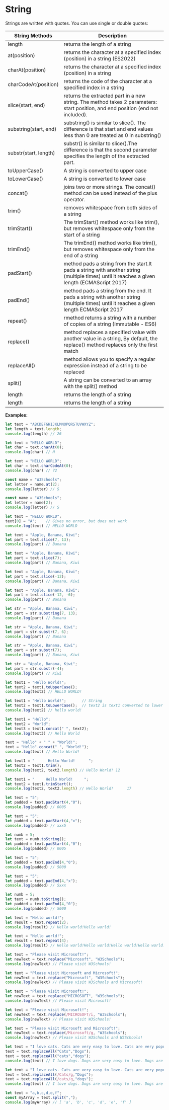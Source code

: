 <h1>String</h1>

Strings are written with quotes. You can use single or double quotes:

| String Methods        | Description                                                                                                                                 |
| --------------------- | ------------------------------------------------------------------------------------------------------------------------------------------- |
| length                | returns the length of a string                                                                                                              |
| at(position)          | returns the character at a specified index (position) in a string (ES2022)                                                                  |
| charAt(position)      | returns the character at a specified index (position) in a string                                                                           |
| charCodeAt(position)  | returns the code of the character at a specified index in a string                                                                          |
| slice(start, end)     | returns the extracted part in a new string. The method takes 2 parameters: start position, and end position (end not included).             |
| substring(start, end) | substring() is similar to slice(). The difference is that start and end values less than 0 are treated as 0 in substring()                  |
| substr(start, length) | substr() is similar to slice().The difference is that the second parameter specifies the length of the extracted part.                      |
| toUpperCase()         | A string is converted to upper case                                                                                                         |
| toLowerCase()         | A string is converted to lower case                                                                                                         |
| concat()              | joins two or more strings. The concat() method can be used instead of the plus operator.                                                    |
| trim()                | removes whitespace from both sides of a string                                                                                              |
| trimStart()           | The trimStart() method works like trim(), but removes whitespace only from the start of a string                                            |
| trimEnd()             | The trimEnd() method works like trim(), but removes whitespace only from the end of a string                                                |
| padStart()            | method pads a string from the start.It pads a string with another string (multiple times) until it reaches a given length (ECMAScript 2017) |
| padEnd()              | method pads a string from the end. It pads a string with another string (multiple times) until it reaches a given length ECMAScript 2017    |
| repeat()              | rmethod returns a string with a number of copies of a string (Immutable - ES6)                                                              |
| replace()             | method replaces a specified value with another value in a string, By default, the replace() method replaces only the first match            |
| replaceAll()          | method allows you to specify a regular expression instead of a string to be replaced                                                        |
| split()               | A string can be converted to an array with the split() method                                                                               |
| length                | returns the length of a string                                                                                                              |
| length                | returns the length of a string                                                                                                              |

**Examples:**

```javascript
let text = "ABCDEFGHIJKLMNOPQRSTUVWXYZ";
let length = text.length;
console.log(length) // 26

let text = "HELLO WORLD";
let char = text.charAt(0);
console.log(char) // H

let text = "HELLO WORLD";
let char = text.charCodeAt(0);
console.log(char) // 72

const name = "W3Schools";
let letter = name.at(2);
console.log(letter) // S

const name = "W3Schools";
let letter = name[2];
console.log(letter) // S

let text = "HELLO WORLD";
text[0] = "A";    // Gives no error, but does not work
console.log(text) // HELLO WORLD

let text = "Apple, Banana, Kiwi";
let part = text.slice(7, 13);
console.log(part) // Banana

let text = "Apple, Banana, Kiwi";
let part = text.slice(7);
console.log(part) // Banana, Kiwi

let text = "Apple, Banana, Kiwi";
let part = text.slice(-12);
console.log(part) // Banana, Kiwi

let text = "Apple, Banana, Kiwi";
let part = text.slice(-12, -6);
console.log(part) // Banana

let str = "Apple, Banana, Kiwi";
let part = str.substring(7, 13);
console.log(part) // Banana

let str = "Apple, Banana, Kiwi";
let part = str.substr(7, 6);
console.log(part) // Banana

let str = "Apple, Banana, Kiwi";
let part = str.substr(7);
console.log(part) // Banana, Kiwi

let str = "Apple, Banana, Kiwi";
let part = str.substr(-4);
console.log(part) // Kiwi

let text1 = "Hello World!";
let text2 = text1.toUpperCase();
console.log(text2) // HELLO WORLD!

let text1 = "Hello World!";       // String
let text2 = text1.toLowerCase();  // text2 is text1 converted to lower
console.log(text2) // hello world!

let text1 = "Hello";
let text2 = "World";
let text3 = text1.concat(" ", text2);
console.log(text3) // Hello World

text = "Hello" + " " + "World!";
text = "Hello".concat(" ", "World!");
console.log(text) // Hello World!

let text1 = "      Hello World!      ";
let text2 = text1.trim();
console.log(text2, text2.length) // Hello World! 12

let text1 = "     Hello World!     ";
let text2 = text1.trimStart();
console.log(text2, text2.length) // Hello World!      17

let text = "5";
let padded = text.padStart(4,"0");
console.log(padded) // 0005

let text = "5";
let padded = text.padStart(4,"x");
console.log(padded) // xxx5

let numb = 5;
let text = numb.toString();
let padded = text.padStart(4,"0");
console.log(padded) // 0005

let text = "5";
let padded = text.padEnd(4,"0");
console.log(padded) // 5000

let text = "5";
let padded = text.padEnd(4,"x");
console.log(padded) // 5xxx

let numb = 5;
let text = numb.toString();
let padded = text.padEnd(4,"0");
console.log(padded) // 5000

let text = "Hello world!";
let result = text.repeat(2);
console.log(result) // Hello world!Hello world!

let text = "Hello world!";
let result = text.repeat(4);
console.log(result) // Hello world!Hello world!Hello world!Hello world!

let text = "Please visit Microsoft!";
let newText = text.replace("Microsoft", "W3Schools");
console.log(newText) // Please visit W3Schools!

let text = "Please visit Microsoft and Microsoft!";
let newText = text.replace("Microsoft", "W3Schools");
console.log(newText) // Please visit W3Schools and Microsoft!

let text = "Please visit Microsoft!";
let newText = text.replace("MICROSOFT", "W3Schools");
console.log(newText) // Please visit Microsoft!

let text = "Please visit Microsoft!";
let newText = text.replace(/MICROSOFT/i, "W3Schools");
console.log(newText) // Please visit W3Schools!

let text = "Please visit Microsoft and Microsoft!";
let newText = text.replace(/Microsoft/g, "W3Schools");
console.log(newText) // Please visit W3Schools and W3Schools!

let text = "I love cats. Cats are very easy to love. Cats are very popular."
text = text.replaceAll("Cats","Dogs");
text = text.replaceAll("cats","dogs");
console.log(text) // I love dogs. Dogs are very easy to love. Dogs are very popular.

let text = "I love cats. Cats are very easy to love. Cats are very popular";
text = text.replaceAll(/Cats/g,"Dogs");
text = text.replaceAll(/cats/g,"dogs");
console.log(text) // I love dogs. Dogs are very easy to love. Dogs are very popular

let text = "a,b,c,d,e,f";
const myArray = text.split(",");
console.log(myArray) // [ 'a', 'b', 'c', 'd', 'e', 'f' ]
```